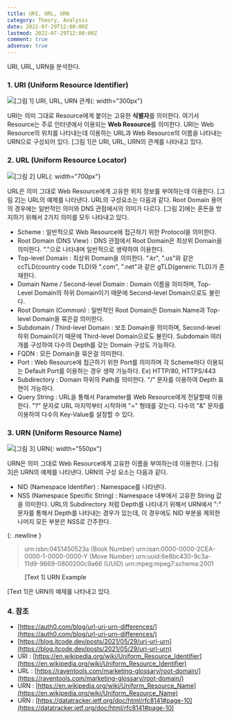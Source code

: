 ```yaml
---
title: URI, URL, URN
category: Theory, Analysis
date: 2022-07-29T12:00:00Z
lastmod: 2022-07-29T12:00:00Z
comment: true
adsense: true
---
```


URI, URL, URN을 분석한다.

### 1. URI (Uniform Resource Identifier)

![[그림 1] URI, URL, URN 관계]({{site.baseurl}}/images/theory_analysis/URI_URL_URN/URI_URL_URN.PNG){: width="300px"}

URI는 의미 그대로 Resource에게 붙이는 고유한 **식별자**를 의미한다. 여기서 Resource는 주로 인터넷에서 이용되는 **Web Resource**를 의미한다. URI는 Web Resource의 위치를 나타내는데 이용하는 URL과 Web Resource의 이름을 나타내는 URN으로 구성되어 있다. [그림 1]은 URI, URL, URN의 관계를 나타내고 있다.

### 2. URL (Uniform Resource Locator)

![[그림 2] URL]({{site.baseurl}}/images/theory_analysis/URI_URL_URN/URL.PNG){: width="700px"}

URL은 의미 그대로 Web Resource에게 고유한 위치 정보를 부여하는데 이용한다. [그림 2]는 URL의 예제를 나타낸다. URL의 구성요소는 다음과 같다. Root Domain 용어의 경우에는 일반적인 의미와 DNS 관점에서의 의미가 다르다. [그림 2]에는 혼돈을 방지하기 위해서 2가지 의미를 모두 나타내고 있다.

* Scheme : 일반적으로 Web Resource에 접근하기 위한 Protocol을 의미한다.
* Root Domain (DNS View) : DNS 관점에서 Root Domain은 최상위 Domain을 의미한다. "."으로 나타내며 일반적으로 생략하여 이용한다.
* Top-level Domain : 최상위 Domain을 의미한다. ".kr", ".us"와 같은 ccTLD(country code TLD)와 ".com", ".net"과 같은 gTLD(generic TLD)가 존재한다.
* Domain Name / Second-level Domain : Domain 이름을 의미하며, Top-Level Domain의 하위 Domain이기 때문에 Second-level Domain으로도 불린다.
* Root Domain (Common) : 일반적인 Root Domain은 Domain Name과 Top-level Domain을 묶은걸 의미한다.
* Subdomain / Third-level Domain : 보조 Domain을 의미하며, Second-level 하위 Domain이기 때문에 Third-level Domain으로도 불린다. Subdomain 여러개를 구성하여 다수의 Depth를 갖는 Domain 구성도 가능하다.
* FQDN : 모든 Domain을 묶은걸 의미한다.
* Port : Web Resource에 접근하기 위한 Port를 의미하며 각 Scheme마다 이용되는 Default Port를 이용하는 경우 생략 가능하다. Ex) HTTP/80, HTTPS/443
* Subdirectory : Domain 하위의 Path를 의미한다. "/" 문자를 이용하여 Depth 표현이 가능하다.
* Query String : URL을 통해서 Parameter를 Web Resource에게 전달할때 이용한다. "?" 문자로 URL 마지막부터 시작하며 "<key>=<value>" 형태를 갖는다. 다수의 "&" 문자를 이용하여 다수의 Key-Value를 설정할 수 있다.

### 3. URN (Uniform Resource Name)

![[그림 3] URN]({{site.baseurl}}/images/theory_analysis/URI_URL_URN/URN.PNG){: width="550px"}

URN은 의미 그대로 Web Resource에게 고유한 이름을 부여하는데 이용한다. [그림 3]은 URN의 예제를 나타낸다. URN의 구성 요소는 다음과 같다.

* NID (Namespace Identifier) : Namespace를 나타낸다.
* NSS (Namespace Specific String) : Namespace 내부에서 고유한 String 값을 의미한다. URL의 Subdirectory 처럼 Depth를 나타내기 위해서 URN에서 ":" 문자를 통해서 Depth를 나타내는 경우가 있는데, 이 경우에도 NID 부분을 제외한 나머지 모든 부분은 NSS로 간주한다.

{: .newline }
> urn:isbn:0451450523a (Book Number)
> urn:isan:0000-0000-2CEA-0000-1-0000-0000-Y (Move Number)
> urn:uuid:6e8bc430-9c3a-11d9-9669-0800200c9a66 (UUID)
> urn:mpeg:mpeg7:schema:2001<br/>
<figure>
<figcaption class="caption">[Text 1] URN Example</figcaption>
</figure>

[Text 1]은 URN의 예제를 나타내고 있다.

### 4. 참조

* [https://auth0.com/blog/url-uri-urn-differences/](https://auth0.com/blog/url-uri-urn-differences/)
* [https://blog.itcode.dev/posts/2021/05/29/uri-url-urn](https://blog.itcode.dev/posts/2021/05/29/uri-url-urn)
* URI : [https://en.wikipedia.org/wiki/Uniform_Resource_Identifier](https://en.wikipedia.org/wiki/Uniform_Resource_Identifier)
* URL : [https://raventools.com/marketing-glossary/root-domain/](https://raventools.com/marketing-glossary/root-domain/)
* URN : [https://en.wikipedia.org/wiki/Uniform_Resource_Name](https://en.wikipedia.org/wiki/Uniform_Resource_Name)
* URN : [https://datatracker.ietf.org/doc/html/rfc8141#page-10](https://datatracker.ietf.org/doc/html/rfc8141#page-10)